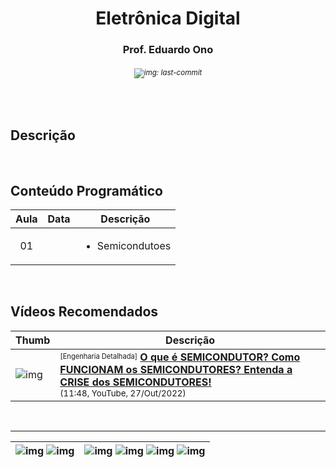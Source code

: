 <h1 align="center">Eletrônica Digital</h1>
<h3 align="center">Prof. Eduardo Ono</h3>
<h6 align="center"><sup><img src="https://img.shields.io/github/last-commit/eduardo-ono/Eletronica-Digital" alt="img: last-commit"></sup></h6>

&nbsp;

## Descrição

&nbsp;

## Conteúdo Programático

| Aula | Data | Descrição |
| :-: | --- | --- |
| 01  |     | <ul><li>Semicondutoes</li></ul> |

&nbsp;

## Vídeos Recomendados

| Thumb | Descrição |
| --- | --- |
| ![img](https://img.youtube.com/vi/294T86wiM9U/default.jpg) | <sup><sub>[Engenharia Detalhada]</sub></sup> [__O que é SEMICONDUTOR? Como FUNCIONAM os SEMICONDUTORES? Entenda a CRISE dos SEMICONDUTORES!__](https://www.youtube.com/watch?v=294T86wiM9U)<br><sub>(11:48, YouTube, 27/Out/2022)</sub> |

&nbsp;

---

| ![img](https://img.shields.io/github/languages/count/eduardo-ono/Eletronica-Digital) ![img](https://img.shields.io/github/languages/top/eduardo-ono/Eletronica-Digital?color=yellow) | ![img](https://img.shields.io/github/commit-activity/w/eduardo-ono/Eletronica-Digital) ![img](https://img.shields.io/github/commit-activity/m/eduardo-ono/Eletronica-Digital) ![img](https://img.shields.io/github/commit-activity/y/eduardo-ono/Eletronica-Digital) ![img](https://img.shields.io/github/contributors/eduardo-ono/Eletronica-Digital) |
| :-- | --: |
